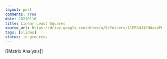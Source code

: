 ```yaml
---
layout: post
comments: True
date: 20210110
title: Linear Least Squares
source_url: https://drive.google.com/drive/u/0/folders/1lFRRUJ1EHWxvaPNIWwQUMmU5Esom7Nkz
tags: [slides]
status: in-progress
---
```


[[Matrix Analysis]]
